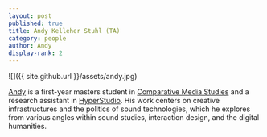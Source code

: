 ```yaml
---
layout: post
published: true
title: Andy Kelleher Stuhl (TA)
category: people
author: Andy
display-rank: 2
---
```


![]({{ site.github.url }}/assets/andy.jpg)

[Andy](http://akstuhl.github.io) is a first-year masters student in [Comparative Media Studies](http://cmsw.mit.edu) and a research assistant in [HyperStudio](http://hyperstudio.mit.edu). His work centers on creative infrastructures and the politics of sound technologies, which he explores from various angles within sound studies, interaction design, and the digital humanities.
